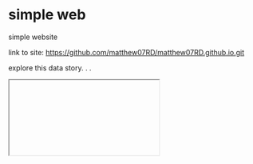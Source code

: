 # simple web
simple website

link to site: https://github.com/matthew07RD/matthew07RD.github.io.git

explore this data story. . .
<iframe width="file:///C:/Users/ordi2319530/Pictures/Saved%20Pictures/Blueschist.webp"></iframe>
                                  
